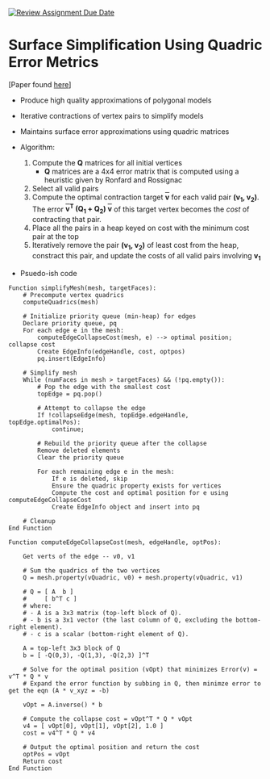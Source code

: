 [![Review Assignment Due Date](https://classroom.github.com/assets/deadline-readme-button-22041afd0340ce965d47ae6ef1cefeee28c7c493a6346c4f15d667ab976d596c.svg)](https://classroom.github.com/a/RM1pL2Qm)

# Surface Simplification Using Quadric Error Metrics

\[Paper found [here](./References/Surface%20Simplification%20Using%20Quadric%20Error%20Metrics.pdf)\]

* Produce high quality approximations of polygonal models
* Iterative contractions of vertex pairs to simplify models
* Maintains surface error approximations using quadric matrices

* Algorithm:
    1. Compute the **Q** matrices for all initial vertices
        - **Q** matrices are a 4x4 error matrix that is computed using a  heuristic given by Ronfard and Rossignac
    2. Select all valid pairs
    3. Compute the optimal contraction target <strong><span style="text-decoration:overline;">v</span></strong> for each valid pair <strong>(v<sub>1</sub>, v<sub>2</sub>)</strong>. The error <strong>
  <span style="text-decoration:overline;">v</span><sup>T</sup> (Q<sub>1</sub> + Q<sub>2</sub>) <span style="text-decoration:overline;">v</span></strong> of this target vertex becomes the _cost_ of contracting that pair.
    4. Place all the pairs in a heap keyed on cost with the minimum cost pair at the top
    5. Iteratively remove the pair <strong>(v<sub>1</sub>, v<sub>2</sub>)</strong> of least cost from the heap, constract this pair, and update the costs of all valid pairs involving <strong>v<sub>1</sub></strong>
</strong>

* Psuedo-ish code
```
Function simplifyMesh(mesh, targetFaces):
    # Precompute vertex quadrics
    computeQuadrics(mesh)

    # Initialize priority queue (min-heap) for edges
    Declare priority queue, pq
    For each edge e in the mesh:
        computeEdgeCollapseCost(mesh, e) --> optimal position; collapse cost
        Create EdgeInfo(edgeHandle, cost, optpos)
        pq.insert(EdgeInfo)

    # Simplify mesh
    While (numFaces in mesh > targetFaces) && (!pq.empty()):
        # Pop the edge with the smallest cost
        topEdge = pq.pop()

        # Attempt to collapse the edge
        If !collapseEdge(mesh, topEdge.edgeHandle, topEdge.optimalPos):
            continue;

        # Rebuild the priority queue after the collapse
        Remove deleted elements
        Clear the priority queue

        For each remaining edge e in the mesh:
            If e is deleted, skip
            Ensure the quadric property exists for vertices
            Compute the cost and optimal position for e using computeEdgeCollapseCost
            Create EdgeInfo object and insert into pq

    # Cleanup
End Function

Function computeEdgeCollapseCost(mesh, edgeHandle, optPos):

    Get verts of the edge -- v0, v1

    # Sum the quadrics of the two vertices
    Q = mesh.property(vQuadric, v0) + mesh.property(vQuadric, v1)

    # Q = [ A  b ]
    #     [ b^T c ]
    # where:
    # - A is a 3x3 matrix (top-left block of Q).
    # - b is a 3x1 vector (the last column of Q, excluding the bottom-right element).
    # - c is a scalar (bottom-right element of Q).

    A = top-left 3x3 block of Q
    b = [ -Q(0,3), -Q(1,3), -Q(2,3) ]^T

    # Solve for the optimal position (vOpt) that minimizes Error(v) = v^T * Q * v
    # Expand the error function by subbing in Q, then minimze error to get the eqn (A * v_xyz = -b)

    vOpt = A.inverse() * b

    # Compute the collapse cost = vOpt^T * Q * vOpt
    v4 = [ vOpt[0], vOpt[1], vOpt[2], 1.0 ]
    cost = v4^T * Q * v4

    # Output the optimal position and return the cost
    optPos = vOpt
    Return cost
End Function

```